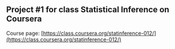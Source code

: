 ## Project #1 for class Statistical Inference on Coursera

Course page: [https://class.coursera.org/statinference-012/](https://class.coursera.org/statinference-012/)

